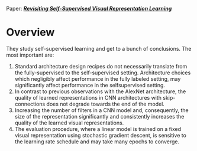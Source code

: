 Paper: [***Revisiting Self-Supervised Visual Representation Learning***](https://arxiv.org/pdf/1901.09005.pdf)


# Overview
They study self-supervised learning and get to a bunch of conclusions. The most important are:

1. Standard architecture design recipes do not necessarily translate from the fully-supervised to the self-supervised setting. Architecture choices which negligibly affect performance in the fully labeled setting, may significantly affect performance in the selfsupervised setting.
2. In contrast to previous observations with the AlexNet architecture, the quality of learned representations in CNN architectures with skip-connections does not degrade towards the end of the model.
3. Increasing the number of filters in a CNN model and, consequently, the size of the representation significantly and consistently increases the quality of the learned visual representations.
4. The evaluation procedure, where a linear model is trained on a fixed visual representation using stochastic gradient descent, is sensitive to the learning rate schedule and may take many epochs to converge.